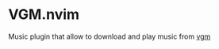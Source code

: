 # VGM.nvim

Music plugin that allow to download and play music from [vgm](https://downloads.khinsider.com)
